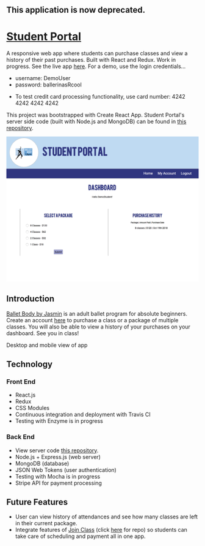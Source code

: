 ## This application is now deprecated.

# [Student Portal](https://student-portal-balletbody.herokuapp.com/)

A responsive web app where students can purchase classes and view a history of their past purchases. Built with React and Redux. Work in progress. See the live app [here](https://student-portal-balletbody.herokuapp.com/).
For a demo, use the login credentials...
* username: DemoUser
* password: ballerinasRcool

- To test credit card processing functionality, use card number:
4242 4242 4242 4242

This project was bootstrapped with Create React App. Student Portal's server side code (built with Node.js and MongoDB) can be found in [this repository](https://github.com/JasminTrotter/student-portal-api).

![app screenshot](https://github.com/JasminTrotter/student-portal-client/blob/master/src/styles/assets/studentportalscreen.PNG)

## Introduction
[Ballet Body by Jasmin](https://www.balletbodybyjasmin.com/) is an adult ballet program for absolute beginners. Create an account [here](https://student-portal-balletbody.herokuapp.com/signup) to purchase a class or a package of multiple classes. You will also be able to view a history of your purchases on your dashboard. See you in class!

Desktop and mobile view of app

## Technology
### Front End
- React.js
- Redux
- CSS Modules
- Continuous integration and deployment with Travis CI
- Testing with Enzyme is in progress

### Back End
- View server code [this repository](https://github.com/JasminTrotter/student-portal-api).
- Node.js + Express.js (web server)
- MongoDB (database)
- JSON Web Tokens (user authentication)
- Testing with Mocha is in progress
- Stripe API for payment processing

## Future Features
- User can view history of attendances and see how many classes are left in their current package.
- Integrate features of [Join Class](https://join-class.herokuapp.com/) (click [here](https://github.com/JasminTrotter/Join-Class-App) for repo) so students can take care of scheduling and payment all in one app.
